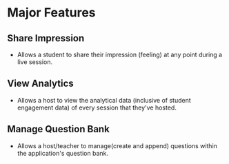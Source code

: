 # Major Features​

## Share Impression ​
- Allows a student to share their impression (feeling) at any point during a live session.​

## View Analytics ​
- Allows a host to view the analytical data (inclusive of student engagement data) of every session that they've hosted.​

## Manage Question Bank​
- Allows a host/teacher to manage(create and append) questions within the application's question bank.​
